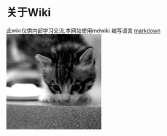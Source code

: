 关于Wiki
=======
  此wiki仅供内部学习交流,本网站使用mdwiki 编写语言 [markdown](http://www.oschina.net/question/100267_75314 "Markdown快速入门")
  ![](images/kitten.jpg)